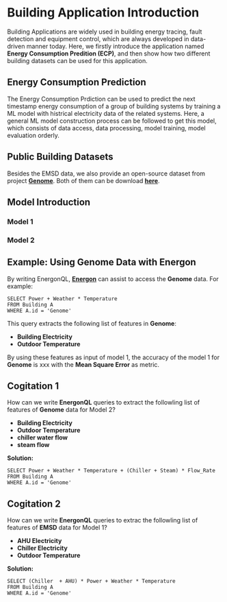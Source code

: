# Building Application Introduction
Building Applications are widely used in building energy tracing, fault detection and equipment control, which are always developed in data-driven manner today. Here, we firstly introduce the application named **Energy Consumption Predition (ECP)**, and then show how two different building datasets can be used for this application.
## Energy Consumption Prediction
The Energy Consumption Prdiction can be used to predict the next timestamp energy consumption of a group of building systems by training a ML model with histrical electricity data of the related systems. Here, a general ML model construction process can be followed to get this model, which consists of data access, data processing, model training, model evaluation orderly.
## Public Building Datasets
Besides the EMSD data, we also provide an open-source dataset from project [**Genome**][genome]. Both of them can be download [**here**][download].
## Model Introduction
### Model 1
### Model 2

## Example: Using Genome Data with Energon
By writing EnergonQL, [**Energon**][energon] can assist to access the **Genome** data. For example:

`SELECT Power + Weather * Temperature`\
`FROM Building A`\
`WHERE A.id = 'Genome'`

This query extracts the following list of features in **Genome**:

+ **Building Electricity**
+ **Outdoor Temperature**

By using these features as input of model 1, the accuracy of the model 1 for **Genome** is xxx with the **Mean Square Error** as metric.
## Cogitation 1
How can we write **EnergonQL** queries to extract the followling list of features of **Genome** data for Model 2?

+ **Building Electricity**
+ **Outdoor Temperature**
+ **chiller water flow**
+ **steam flow**

**Solution:**

`SELECT Power + Weather * Temperature + (Chiller + Steam) * Flow_Rate`\
`FROM Building A`\
`WHERE A.id = 'Genome'`
## Cogitation 2
How can we write **EnergonQL** queries to extrac the followling list of features of **EMSD** data for Model 1?
+ **AHU Electricity**
+ **Chiller Electricity**
+ **Outdoor Temperature**

**Solution:**

`SELECT (Chiller  + AHU) * Power + Weather * Temperature`\
`FROM Building A`\
`WHERE A.id = 'Genome'`

[genome]:https://github.com/buds-lab/the-building-data-genome-project
[brick]:https://brickschema.org/ontology/
[energon]:https://github.com/fangger4396/energon_example/blob/main/Energon.md
[download]:hhttps://github.com/fangger4396/energon_example/blob/main/Energon.md
